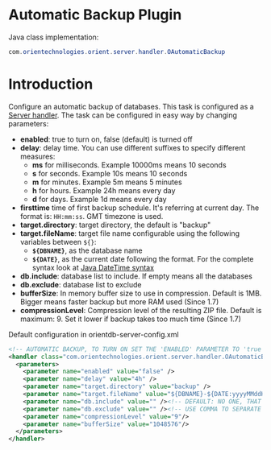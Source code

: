 # Automatic Backup Plugin

Java class implementation:
```java
com.orientechnologies.orient.server.handler.OAutomaticBackup
```

# Introduction

Configure an automatic backup of databases. This task is configured as a [Server handler](DB-Server.md#handlers). The task can be configured in easy way by changing parameters:
* **enabled**: true to turn on, false (default) is turned off
* **delay**: delay time. You can use different suffixes to specify different measures:
  * **ms** for milliseconds. Example 10000ms means 10 seconds
  * **s** for seconds. Example 10s means 10 seconds
  * **m** for minutes. Example 5m means 5 minutes
  * **h** for hours. Example 24h means every day
  * **d** for days. Example 1d means every day
* **firsttime** time of first backup schedule. It's referring at current day. The format is: `HH:mm:ss`. GMT timezone is used.
* **target.directory**: target directory, the default is "backup"
* **target.fileName**: target file name configurable using the following variables between <code>${}</code>:
  * **<code>${DBNAME}</code>**, as the database name
  * **<code>${DATE}</code>**, as the current date following the format. For the complete syntax look at [Java DateTime syntax](http://download.oracle.com/javase/1,5.0/docs/api/java/text/SimpleDateFormat.html)
* **db.include**: database list to include. If empty means all the databases
* **db.exclude**: database list to exclude
* **bufferSize**: In memory buffer size to use in compression. Default is 1MB. Bigger means faster backup but more RAM used (Since 1.7)
* **compressionLevel**: Compression level of the resulting ZIP file. Default is maximum: 9. Set it lower if backup takes too much time (Since 1.7)

Default configuration in orientdb-server-config.xml

```xml
<!-- AUTOMATIC BACKUP, TO TURN ON SET THE 'ENABLED' PARAMETER TO 'true' -->
<handler class="com.orientechnologies.orient.server.handler.OAutomaticBackup">
  <parameters>
    <parameter name="enabled" value="false" />
    <parameter name="delay" value="4h" />
    <parameter name="target.directory" value="backup" />
    <parameter name="target.fileName" value="${DBNAME}-${DATE:yyyyMMddHHmmss}.zip" /><!-- ${DBNAME} AND ${DATE:} VARIABLES ARE SUPPORTED -->
    <parameter name="db.include" value="" /><!-- DEFAULT: NO ONE, THAT MEANS ALL DATABASES. USE COMMA TO SEPARATE MULTIPLE DATABASE NAMES -->
    <parameter name="db.exclude" value="" /><!-- USE COMMA TO SEPARATE MULTIPLE DATABASE NAMES -->
    <parameter name="compressionLevel" value="9"/>
    <parameter name="bufferSize" value="1048576"/>
  </parameters>
</handler>
```

